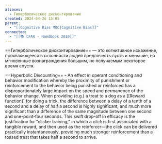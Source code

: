```yaml
---
aliases:
  - Гиперболическое дисконтирование
created: 2024-04-26 15:05
parent:
  - "[[Cognitive Bias MOC|Cognitive Bias]]"
connected:
  - "[[📚 CFAR - Handbook 2019]]"
---
```




==Гиперболическое дисконтирование== — это когнитивное искажение, проявляющееся в склонности людей предпочесть пусть и меньшие, но мгновенные вознаграждения большим, но получаемым некоторое время спустя.

==Hyperbolic Discounting== - An effect in operant conditioning and behavior modification whereby the proximity of punishment or reinforcement to the behavior being punished or reinforced has a disproportionately large impact on the speed and permanence of the behavior change. 
When providing (e.g.) a treat to a dog as a [[Reward function]] for doing a trick, the difference between a delay of a tenth of a second and a delay of half a second is highly significant, and much more significant than a difference of the same magnitude between one second and one-point-four seconds. This swift drop-off in efficacy is the justification for “clicker training,” in which a _click_ is first associated with a tangible reward, and then used as the reinforcer—the click can be delivered practically instantaneously, providing much stronger reinforcement than a tossed treat that takes half a second to arrive.